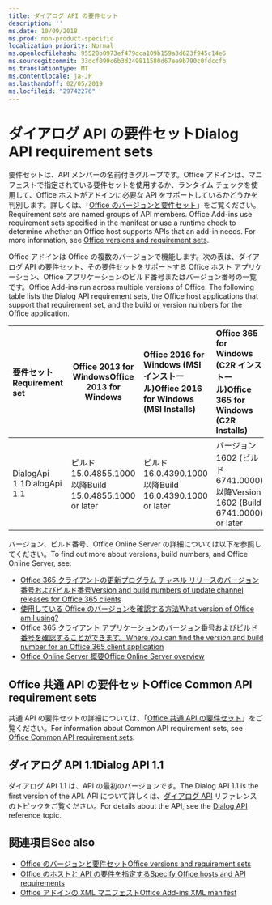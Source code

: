 ```yaml
---
title: ダイアログ API の要件セット
description: ''
ms.date: 10/09/2018
ms.prod: non-product-specific
localization_priority: Normal
ms.openlocfilehash: 95528b0973ef479dca109b159a3d623f945c14e6
ms.sourcegitcommit: 33dcf099c6b3d249811580d67ee9b790c0fdccfb
ms.translationtype: MT
ms.contentlocale: ja-JP
ms.lasthandoff: 02/05/2019
ms.locfileid: "29742276"
---
```

# <a name="dialog-api-requirement-sets"></a><span data-ttu-id="379cf-102">ダイアログ API の要件セット</span><span class="sxs-lookup"><span data-stu-id="379cf-102">Dialog API requirement sets</span></span>

<span data-ttu-id="379cf-p101">要件セットは、API メンバーの名前付きグループです。Office アドインは、マニフェストで指定されている要件セットを使用するか、ランタイム チェックを使用して、Office ホストがアドインに必要な API をサポートしているかどうかを判別します。詳しくは、「[Office のバージョンと要件セット](https://docs.microsoft.com/office/dev/add-ins/develop/office-versions-and-requirement-sets)」をご覧ください。</span><span class="sxs-lookup"><span data-stu-id="379cf-p101">Requirement sets are named groups of API members. Office Add-ins use requirement sets specified in the manifest or use a runtime check to determine whether an Office host supports APIs that an add-in needs. For more information, see [Office versions and requirement sets](https://docs.microsoft.com/office/dev/add-ins/develop/office-versions-and-requirement-sets).</span></span>

<span data-ttu-id="379cf-p102">Office アドインは Office の複数のバージョンで機能します。次の表は、ダイアログ API の要件セット、その要件セットをサポートする Office ホスト アプリケーション、Office アプリケーションのビルド番号またはバージョン番号の一覧です。</span><span class="sxs-lookup"><span data-stu-id="379cf-p102">Office Add-ins run across multiple versions of Office. The following table lists the Dialog API requirement sets, the Office host applications that support that requirement set, and the build or version numbers for the Office application.</span></span>

|  <span data-ttu-id="379cf-108">要件セット</span><span class="sxs-lookup"><span data-stu-id="379cf-108">Requirement set</span></span>  | <span data-ttu-id="379cf-109">Office 2013 for Windows</span><span class="sxs-lookup"><span data-stu-id="379cf-109">Office 2013 for Windows</span></span> | <span data-ttu-id="379cf-110">Office 2016 for Windows (MSI インストール)</span><span class="sxs-lookup"><span data-stu-id="379cf-110">Office 2016 for Windows (MSI Installs)</span></span>   | <span data-ttu-id="379cf-111">Office 365 for Windows (C2R インストール)</span><span class="sxs-lookup"><span data-stu-id="379cf-111">Office 365 for Windows (C2R Installs)</span></span>   |  <span data-ttu-id="379cf-112">Office 365 for iPad</span><span class="sxs-lookup"><span data-stu-id="379cf-112">Office 365 for iPad</span></span>  |  <span data-ttu-id="379cf-113">Office 365 for Mac</span><span class="sxs-lookup"><span data-stu-id="379cf-113">Office 365 for Mac</span></span>  | <span data-ttu-id="379cf-114">Office Online</span><span class="sxs-lookup"><span data-stu-id="379cf-114">Office Online</span></span>  |  <span data-ttu-id="379cf-115">Office Online Server</span><span class="sxs-lookup"><span data-stu-id="379cf-115">Office Online Server</span></span>  |
|:-----|-----|:-----|:-----|:-----|:-----|:-----|:-----|
| <span data-ttu-id="379cf-116">DialogApi 1.1</span><span class="sxs-lookup"><span data-stu-id="379cf-116">DialogApi 1.1</span></span>  | <span data-ttu-id="379cf-117">ビルド 15.0.4855.1000 以降</span><span class="sxs-lookup"><span data-stu-id="379cf-117">Build 15.0.4855.1000 or later</span></span> | <span data-ttu-id="379cf-118">ビルド 16.0.4390.1000 以降</span><span class="sxs-lookup"><span data-stu-id="379cf-118">Build 16.0.4390.1000 or later</span></span> | <span data-ttu-id="379cf-119">バージョン 1602 (ビルド 6741.0000) 以降</span><span class="sxs-lookup"><span data-stu-id="379cf-119">Version 1602 (Build 6741.0000) or later</span></span> | <span data-ttu-id="379cf-120">1.22 以降</span><span class="sxs-lookup"><span data-stu-id="379cf-120">1.22 or later</span></span> | <span data-ttu-id="379cf-121">15.20 以降</span><span class="sxs-lookup"><span data-stu-id="379cf-121">15.20 or later</span></span>| <span data-ttu-id="379cf-122">2017 年 1 月</span><span class="sxs-lookup"><span data-stu-id="379cf-122">January 2017</span></span> | <span data-ttu-id="379cf-123">バージョン 1608 (ビルド 7601.6800) 以降</span><span class="sxs-lookup"><span data-stu-id="379cf-123">Version 1608 (Build 7601.6800) or later</span></span>|

<span data-ttu-id="379cf-124">バージョン、ビルド番号、Office Online Server の詳細については以下を参照してください。</span><span class="sxs-lookup"><span data-stu-id="379cf-124">To find out more about versions, build numbers, and Office Online Server, see:</span></span>

- [<span data-ttu-id="379cf-125">Office 365 クライアントの更新プログラム チャネル リリースのバージョン番号およびビルド番号</span><span class="sxs-lookup"><span data-stu-id="379cf-125">Version and build numbers of update channel releases for Office 365 clients</span></span>](https://support.office.com/article/version-and-build-numbers-of-update-channel-releases-ae942449-1fca-4484-898b-a933ea23def7)
- [<span data-ttu-id="379cf-126">使用している Office のバージョンを確認する方法</span><span class="sxs-lookup"><span data-stu-id="379cf-126">What version of Office am I using?</span></span>](https://support.office.com/article/What-version-of-Office-am-I-using-932788b8-a3ce-44bf-bb09-e334518b8b19)
- [<span data-ttu-id="379cf-127">Office 365 クライアント アプリケーションのバージョン番号およびビルド番号を確認することができます。</span><span class="sxs-lookup"><span data-stu-id="379cf-127">Where you can find the version and build number for an Office 365 client application</span></span>](https://support.office.com/article/version-and-build-numbers-of-update-channel-releases-ae942449-1fca-4484-898b-a933ea23def7)
- [<span data-ttu-id="379cf-128">Office Online Server 概要</span><span class="sxs-lookup"><span data-stu-id="379cf-128">Office Online Server overview</span></span>](https://docs.microsoft.com/officeonlineserver/office-online-server-overview)

## <a name="office-common-api-requirement-sets"></a><span data-ttu-id="379cf-129">Office 共通 API の要件セット</span><span class="sxs-lookup"><span data-stu-id="379cf-129">Office Common API requirement sets</span></span>

<span data-ttu-id="379cf-130">共通 API の要件セットの詳細については、「[Office 共通 API の要件セット](office-add-in-requirement-sets.md)」をご覧ください。</span><span class="sxs-lookup"><span data-stu-id="379cf-130">For information about Common API requirement sets, see [Office Common API requirement sets](office-add-in-requirement-sets.md).</span></span>

## <a name="dialog-api-11"></a><span data-ttu-id="379cf-131">ダイアログ API 1.1</span><span class="sxs-lookup"><span data-stu-id="379cf-131">Dialog API 1.1</span></span> 

<span data-ttu-id="379cf-132">ダイアログ API 1.1 は、API の最初のバージョンです。</span><span class="sxs-lookup"><span data-stu-id="379cf-132">The Dialog API 1.1 is the first version of the API.</span></span> <span data-ttu-id="379cf-133">API について詳しくは、[ダイアログ API](/javascript/api/office/office.ui) リファレンスのトピックをご覧ください。</span><span class="sxs-lookup"><span data-stu-id="379cf-133">For details about the API, see the [Dialog API ](/javascript/api/office/office.ui) reference topic.</span></span>

## <a name="see-also"></a><span data-ttu-id="379cf-134">関連項目</span><span class="sxs-lookup"><span data-stu-id="379cf-134">See also</span></span>

- [<span data-ttu-id="379cf-135">Office のバージョンと要件セット</span><span class="sxs-lookup"><span data-stu-id="379cf-135">Office versions and requirement sets</span></span>](https://docs.microsoft.com/office/dev/add-ins/develop/office-versions-and-requirement-sets)
- [<span data-ttu-id="379cf-136">Office のホストと API の要件を指定する</span><span class="sxs-lookup"><span data-stu-id="379cf-136">Specify Office hosts and API requirements</span></span>](https://docs.microsoft.com/office/dev/add-ins/develop/specify-office-hosts-and-api-requirements)
- [<span data-ttu-id="379cf-137">Office アドインの XML マニフェスト</span><span class="sxs-lookup"><span data-stu-id="379cf-137">Office Add-ins XML manifest</span></span>](https://docs.microsoft.com/office/dev/add-ins/develop/add-in-manifests)
